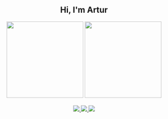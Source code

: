 <h2 font-size="12px" align="center"> Hi, I'm Artur</h2>
<div>
 </div>
 <div align="center"> 
  <img height="200em" src="https://github-readme-stats.vercel.app/api?username=artur-fortunato&theme=merko&show_icons=true"/>
  <img height="200em" src = "https://github-readme-stats.vercel.app/api/top-langs/?username=artur-fortunato&layout=compact&langs_count=7&theme=merko"/>
</div>
<div align="center">
  <br>
   <a href="https://www.linkedin.com/in/arturfortunato/" target="_blank">
    <img src="https://img.shields.io/badge/LinkedIn-0077B5?style=for-the-badge&logo=linkedin&logoColor=white" target="_blank"/>
   </a> 
   <a href="mailto:artur.rf@hotmail.com" target="_blank">
     <img src="https://img.shields.io/badge/Microsoft_Outlook-0078D4?style=for-the-badge&logo=microsoft-outlook&logoColor=white" target="_blank"/>
   </a> 
   <a href="https://www.picpay.com" target="_blank">
    <img src="https://img.shields.io/badge/picpay-21C25E?style=for-the-badge&logo=picpay&logoColor=white" target="_blank"/>
   </a> 
</div>
